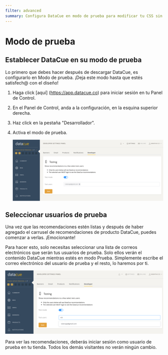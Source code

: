 ```yaml
---
filter: advanced
summary: Configura DataCue en modo de prueba para modificar tu CSS sin afectar a los visitantes de tu sitio
---
```


# Modo de prueba

## Establecer DataCue en su modo de prueba

Lo primero que debes hacer después de descargar DataCue, es configurarlo en Modo de prueba. ¡Deja este modo hasta que estés satisfech@ con el diseño!

1. Haga click [aquí] (https://app.datacue.co) para iniciar sesión en tu Panel de Control.

2. En el Panel de Control, anda a la configuración, en la esquina superior derecha.

3. Haz click en la pestaña "Desarrollador".

4. Activa el modo de prueba.

    ![Test mode](./images/test-mode.png)

## Seleccionar usuarios de prueba

Una vez que las recomendaciones estén listas y después de haber agregado el carrusel de recomendaciones de producto DataCue, puedes comenzar a verlas. ¡Emocionante!

Para hacer esto, solo necesitas seleccionar una lista de correos electrónicos que serán tus usuarios de prueba. Solo ellos verán el contenido DataCue mientras estés en modo Prueba. Simplemente escribe el correo electrónico del usuario de prueba y el resto, lo haremos por ti.

![Test mode](./images/test-users.png)

Para ver las recomendaciones, deberás iniciar sesión como usuario de prueba en tu tienda. Todos los demás visitantes no verán ningún cambio.

